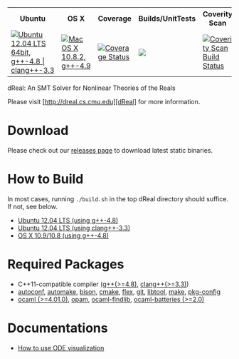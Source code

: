 <table>
  <tr>
    <th>Ubuntu</th>
    <th>OS X</th>
    <th>Coverage</th>
    <th>Builds/UnitTests</th>
    <th>Coverity Scan</th>
  </tr>
  <tr>
    <td><a href="https://travis-ci.org/dreal/dreal"><img src="https://travis-ci.org/dreal/dreal.svg?branch=master" title="Ubuntu 12.04 LTS 64bit, g++-4.8 | clang++-3.3"/></a></td>
    <td><a href="https://travis-ci.org/soonhokong/dReal-osx"><img src="https://travis-ci.org/soonhokong/dReal-osx.svg?branch=master" title="Mac OS X 10.8.2, g++-4.9"/></a></td>
    <td><a href='https://coveralls.io/r/dreal/dreal3'><img src='https://coveralls.io/repos/dreal/dreal3/badge.svg' alt='Coverage Status' /></a></td>
    <td><a href="http://borel.modck.cs.cmu.edu/CDash/index.php?project=dReal"><img src="https://dreal.github.io/images/cdash.svg"/></a></td>
    <td><a href="https://scan.coverity.com/projects/2152"><img alt="Coverity Scan Build Status" src="https://scan.coverity.com/projects/2152/badge.svg"/></a></td>
  </tr>
</table>


dReal: An SMT Solver for Nonlinear Theories of the Reals

Please visit [http://dreal.cs.cmu.edu][dReal] for more information.

[dReal]: http://dreal.cs.cmu.edu


Download
========
Please check out our [releases page][release] to download latest static binaries.

[release]: https://github.com/dreal/dreal/releases


How to Build
==================

In most cases, running ``./build.sh`` in the top dReal directory should suffice. If not, see below. 

 - [Ubuntu 12.04 LTS (using g++-4.8)][ubuntu-gcc]
 - [Ubuntu 12.04 LTS (using clang++-3.3)][ubuntu-clang]
 - [OS X 10.9/10.8 (using g++-4.8)][osx-gcc]

[ubuntu-gcc]: doc/ubuntu-gcc.md
[ubuntu-clang]: doc/ubuntu-clang.md
[osx-gcc]: doc/osx-gcc.md



Required Packages
=================

 - C++11-compatible compiler ([g++(>=4.8)][gcc], [clang++(>=3.3)][clang])
 - [autoconf][autoconf], [automake][automake], [bison][bison],
   [cmake][cmake], [flex][flex], [git][git], [libtool][libtool], [make][make],
   [pkg-config][pkg-config]
 - [ocaml (>=4.01.0)][ocaml], [opam][opam], [ocaml-findlib][ocaml-findlib], [ocaml-batteries (>=2.0)][ocaml-batteries]

[automake]: http://www.gnu.org/software/automake
[autoconf]: http://www.gnu.org/software/autoconf
[make]: http://www.gnu.org/software/make
[libtool]: http://www.gnu.org/software/libtool
[gcc]: http://gcc.gnu.org/projects/cxx0x.html
[git]: http://git-scm.com
[clang]: http://clang.llvm.org/cxx_status.html
[cmake]:http://www.cmake.org/cmake/resources/software.html
[bison]: http://www.gnu.org/software/bison
[flex]: http://flex.sourceforge.net
[ocaml]: http://ocaml.org
[opam]: http://opam.ocamlpro.com
[ocaml-findlib]: http://projects.camlcity.org/projects/findlib.html
[ocaml-batteries]: http://batteries.forge.ocamlcore.org
[pkg-config]: http://www.freedesktop.org/wiki/Software/pkg-config

Documentations
==============

 - [How to use ODE visualization][ode-vis]

[ode-vis]: doc/ode-visualization.md
